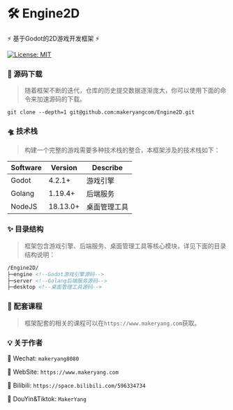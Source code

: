 # 🛠️ Engine2D

⚡ 基于Godot的2D游戏开发框架 ⚡

[![License: MIT](https://img.shields.io/badge/License-MIT-yellow.svg)](https://opensource.org/licenses/MIT)


### 🔦 源码下载

> 随着框架不断的迭代，仓库的历史提交数据逐渐庞大，你可以使用下面的命令来加速源码的下载。

```shell
git clone --depth=1 git@github.com:makeryangcom/Engine2D.git
```

### 🛸 技术栈

> 构建一个完整的游戏需要多种技术栈的整合，本框架涉及的技术栈如下：

| Software | Version | Describe |
| - | - | - |
| Godot | 4.2.1+ | 游戏引擎 |
| Golang | 1.19.4+ | 后端服务 |
| NodeJS | 18.13.0+ | 桌面管理工具 |

### ✨ 目录结构

> 框架包含游戏引擎、后端服务、桌面管理工具等核心模块，详见下面的目录结构说明：

```html
/Engine2D/
├─engine <!--Godot游戏引擎源码-->
├─server <!--Golang后端服务源码-->
├─desktop <!--桌面管理工具源码-->
```

### 🚀 配套课程

> 框架配套的相关的课程可以在`https://www.makeryang.com`获取。

### 💡 关于作者

🔗 Wechat: `makeryang8080`

🔗 WebSite: `https://www.makeryang.com`

🔗 Bilibili: `https://space.bilibili.com/596334734`

🔗 DouYin&Tiktok: `MakerYang`
